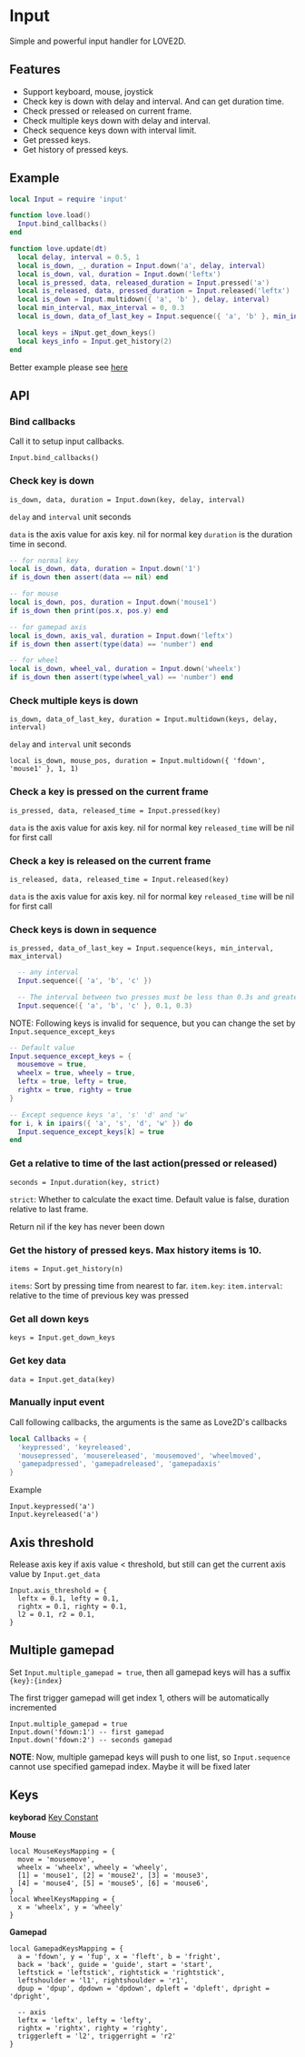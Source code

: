 Input
===========

Simple and powerful input handler for LOVE2D.

## Features

* Support keyboard, mouse, joystick
* Check key is down with delay and interval. And can get duration time.
* Check pressed or released on current frame.
* Check multiple keys down with delay and interval.
* Check sequence keys down with interval limit.
* Get pressed keys.
* Get history of pressed keys.

## Example

```lua
local Input = require 'input'

function love.load()
  Input.bind_callbacks()
end

function love.update(dt)
  local delay, interval = 0.5, 1
  local is_down, _, duration = Input.down('a', delay, interval)
  local is_down, val, duration = Input.down('leftx')
  local is_pressed, data, released_duration = Input.pressed('a')
  local is_released, data, pressed_duration = Input.released('leftx')
  local is_down = Input.multidown({ 'a', 'b' }, delay, interval)
  local min_interval, max_interval = 0, 0.3
  local is_down, data_of_last_key = Input.sequence({ 'a', 'b' }, min_interval, max_interval)

  local keys = iNput.get_down_keys()
  local keys_info = Input.get_history(2)
end
```
Better example please see [here](https://github.com/xiejiangzhi/input/blob/main/main.lua)

## API

### Bind callbacks

Call it to setup input callbacks.

`Input.bind_callbacks()`


### Check key is down

`is_down, data, duration = Input.down(key, delay, interval)`

`delay` and `interval` unit seconds

`data` is the axis value for axis key. nil for normal key
`duration` is the duration time in second.

```lua
-- for normal key
local is_down, data, duration = Input.down('1')
if is_down then assert(data == nil) end

-- for mouse
local is_down, pos, duration = Input.down('mouse1')
if is_down then print(pos.x, pos.y) end

-- for gamepad axis
local is_down, axis_val, duration = Input.down('leftx')
if is_down then assert(type(data) == 'number') end

-- for wheel
local is_down, wheel_val, duration = Input.down('wheelx')
if is_down then assert(type(wheel_val) == 'number') end
```


### Check multiple keys is down

`is_down, data_of_last_key, duration = Input.multidown(keys, delay, interval)`

`delay` and `interval` unit seconds

```
local is_down, mouse_pos, duration = Input.multidown({ 'fdown', 'mouse1' }, 1, 1)
```


### Check a key is pressed on the current frame

`is_pressed, data, released_time = Input.pressed(key)`

`data` is the axis value for axis key. nil for normal key
`released_time` will be nil for first call


### Check a key is released on the current frame

`is_released, data, released_time = Input.released(key)`

`data` is the axis value for axis key. nil for normal key
`released_time` will be nil for first call


### Check keys is down in sequence

`is_pressed, data_of_last_key = Input.sequence(keys, min_interval, max_interval)`


```lua
  -- any interval
  Input.sequence({ 'a', 'b', 'c' })

  -- The interval between two presses must be less than 0.3s and greater than 0.1s
  Input.sequence({ 'a', 'b', 'c' }, 0.1, 0.3)
```


NOTE: Following keys is invalid for sequence, but you can change the set by `Input.sequence_except_keys`

```lua
-- Default value
Input.sequence_except_keys = {
  mousemove = true,
  wheelx = true, wheely = true,
  leftx = true, lefty = true,
  rightx = true, righty = true
}

-- Except sequence keys 'a', 's' 'd' and 'w'
for i, k in ipairs({ 'a', 's', 'd', 'w' }) do
  Input.sequence_except_keys[k] = true
end
```

### Get a relative to time of the last action(pressed or released)

`seconds = Input.duration(key, strict)`

`strict`: Whether to calculate the exact time. Default value is false, duration relative to last frame.

Return nil if the key has never been down


### Get the history of pressed keys. Max history items is 10.

`items = Input.get_history(n)`

`items`: Sort by pressing time from nearest to far.
`item.key`:
`item.interval`: relative to the time of previous key was pressed


### Get all down keys

`keys = Input.get_down_keys`


### Get key data


`data = Input.get_data(key)`


### Manually input event

Call following callbacks, the arguments is the same as Love2D's callbacks

```lua
local Callbacks = {
  'keypressed', 'keyreleased',
  'mousepressed', 'mousereleased', 'mousemoved', 'wheelmoved',
  'gamepadpressed', 'gamepadreleased', 'gamepadaxis'
}
```

Example

```
Input.keypressed('a')
Input.keyreleased('a')
```


## Axis threshold

Release axis key if axis value < threshold, but still can get the current axis value by `Input.get_data`

```
Input.axis_threshold = {
  leftx = 0.1, lefty = 0.1,
  rightx = 0.1, righty = 0.1,
  l2 = 0.1, r2 = 0.1,
}
```

## Multiple gamepad

Set `Input.multiple_gamepad = true`, then all gamepad keys will has a suffix `{key}:{index}`

The first trigger gamepad will get index 1, others will be automatically incremented

```
Input.multiple_gamepad = true
Input.down('fdown:1') -- first gamepad
Input.down('fdown:2') -- seconds gamepad
```
**NOTE**: Now, multiple gamepad keys will push to one list, so `Input.sequence` cannot use specified gamepad index. Maybe it will be fixed later

## Keys

**keyborad** [Key Constant](https://love2d.org/wiki/KeyConstant)

**Mouse**
```
local MouseKeysMapping = {
  move = 'mousemove',
  wheelx = 'wheelx', wheely = 'wheely',
  [1] = 'mouse1', [2] = 'mouse2', [3] = 'mouse3',
  [4] = 'mouse4', [5] = 'mouse5', [6] = 'mouse6',
}
local WheelKeysMapping = {
  x = 'wheelx', y = 'wheely'
}
```

**Gamepad**

```
local GamepadKeysMapping = {
  a = 'fdown', y = 'fup', x = 'fleft', b = 'fright',
  back = 'back', guide = 'guide', start = 'start',
  leftstick = 'leftstick', rightstick = 'rightstick',
  leftshoulder = 'l1', rightshoulder = 'r1',
  dpup = 'dpup', dpdown = 'dpdown', dpleft = 'dpleft', dpright = 'dpright',

  -- axis
  leftx = 'leftx', lefty = 'lefty',
  rightx = 'rightx', righty = 'righty',
  triggerleft = 'l2', triggerright = 'r2'
}
```
